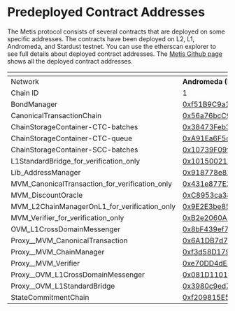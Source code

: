 # Predeployed Contract Addresses

The Metis protocol consists of several contracts that are deployed on some specific addresses. The contracts have been deployed on L2, L1, Andromeda, and Stardust testnet. You can use the etherscan explorer to see full details about deployed contract addresses. The [Metis Github page](https://github.com/MetisProtocol/mvm/tree/develop/packages/contracts/deployments) shows all the deployed contract addresses.



<table data-header-hidden><thead><tr><th width="242.33333333333331"></th><th width="247"></th><th></th></tr></thead><tbody><tr><td>Network</td><td><strong>Andromeda (Mainnet)</strong></td><td><strong>Sepolia (Testnet)</strong></td></tr><tr><td>Chain ID</td><td>1</td><td>11155111</td></tr><tr><td>BondManager</td><td><a href="https://etherscan.io/address/0xf51B9C9a1c12e7E48BEC15DC358D0C1f0d7Eb3be">0xf51B9C9a1c12e7E48BEC15DC358D0C1f0d7Eb3be</a></td><td>0x23109641A87020CA2ac6A19Dc92d5E43290F1831</td></tr><tr><td>CanonicalTransactionChain</td><td><a href="https://etherscan.io/address/0x56a76bcC92361f6DF8D75476feD8843EdC70e1C9">0x56a76bcC92361f6DF8D75476feD8843EdC70e1C9</a></td><td>0x24a8a08a20b079bAAC1E96F8009D98DF438Eb93B</td></tr><tr><td>ChainStorageContainer-CTC-batches</td><td><a href="https://etherscan.io/address/0x38473Feb3A6366757A249dB2cA4fBB2C663416B7">0x38473Feb3A6366757A249dB2cA4fBB2C663416B7</a></td><td>0x9818595162bfed2270A900E201085cFd6b88bE9e</td></tr><tr><td>ChainStorageContainer-CTC-queue</td><td><a href="https://etherscan.io/address/0xA91Ea6F5d1EDA8e6686639d6C88b309cF35D2E57">0xA91Ea6F5d1EDA8e6686639d6C88b309cF35D2E57</a></td><td>0xa5E18e2ABBa000aC6924bAbC5c85B6cba2196FAA</td></tr><tr><td>ChainStorageContainer-SCC-batches</td><td><a href="https://etherscan.io/address/0x10739F09f6e62689c0aA8A1878816de9e166d6f9">0x10739F09f6e62689c0aA8A1878816de9e166d6f9</a></td><td>0xa39a011d1Ef5662BcbCD28f73c2f039bef77a307</td></tr><tr><td>L1StandardBridge_for_verification_only</td><td><a href="https://etherscan.io/address/0x101500214981e7A5Ad2334D8404eaF365C2c3113">0x101500214981e7A5Ad2334D8404eaF365C2c3113</a></td><td>0xc4ab9434a9bC2D3CB221842a00079a5f67F88966</td></tr><tr><td>Lib_AddressManager</td><td><a href="https://etherscan.io/address/0x918778e825747a892b17C66fe7D24C618262867d">0x918778e825747a892b17C66fe7D24C618262867d</a></td><td>0x01Af3B22741408d8fEfEFD82ba80472442975fD8</td></tr><tr><td>MVM_CanonicalTransaction_for_verification_only</td><td><a href="https://etherscan.io/address/0x431e877E216714647a4DCcEFFC03d7B4Fd4B825E">0x431e877E216714647a4DCcEFFC03d7B4Fd4B825E</a></td><td>0x210Fd8d84d3c5834E5Ce4738801725004081705D</td></tr><tr><td>MVM_DiscountOracle</td><td><a href="https://etherscan.io/address/0xC8953ca384b4AdC8B1b11B030Afe2F05471664b0">0xC8953ca384b4AdC8B1b11B030Afe2F05471664b0</a></td><td>0x8ecf9F635639b9191aBEE896b8876EC18D39D116</td></tr><tr><td>MVM_L2ChainManagerOnL1_for_verification_only</td><td><a href="https://etherscan.io/address/0x9E2E3be85df5Ca63DE7674BA64ffD564075f3B48">0x9E2E3be85df5Ca63DE7674BA64ffD564075f3B48</a></td><td>0x795A599236E0f90eca5b755f4087bef968334975</td></tr><tr><td>MVM_Verifier_for_verification_only</td><td><a href="https://etherscan.io/address/0xB2e2060A179e67cA4299Cc79fA337B98791DE069">0xB2e2060A179e67cA4299Cc79fA337B98791DE069</a></td><td>0xF673b125374E009F6840EeFa80C0F2B542867E9e</td></tr><tr><td>OVM_L1CrossDomainMessenger</td><td><a href="https://etherscan.io/address/0x8bF439ef7167023F009E24b21719Ca5f768Ecb36">0x8bF439ef7167023F009E24b21719Ca5f768Ecb36</a></td><td>0x9055eCa4164F7EA9D819Fc30fFF025D37b3bBF61</td></tr><tr><td>Proxy__MVM_CanonicalTransaction</td><td><a href="https://etherscan.io/address/0x6A1DB7d799FBA381F2a518cA859ED30cB8E1d41a">0x6A1DB7d799FBA381F2a518cA859ED30cB8E1d41a</a></td><td>0x9eA62b728e56d5AefC911B5C019CEFc829968833</td></tr><tr><td>Proxy__MVM_ChainManager</td><td><a href="https://etherscan.io/address/0xf3d58D1794f2634d6649a978f2dc093898FEEBc0">0xf3d58D1794f2634d6649a978f2dc093898FEEBc0</a></td><td>0x691e04540c17ff2fb99543b1a52ceE1643Cb83BB</td></tr><tr><td>Proxy__MVM_Verifier</td><td><a href="https://etherscan.io/address/0xe70DD4dE81D282B3fa92A6700FEE8339d2d9b5cb">0xe70DD4dE81D282B3fa92A6700FEE8339d2d9b5cb</a></td><td>0x843b4eC2A17C27039a697954362171fd54402033</td></tr><tr><td>Proxy__OVM_L1CrossDomainMessenger</td><td><a href="https://etherscan.io/address/0x081D1101855bD523bA69A9794e0217F0DB6323ff">0x081D1101855bD523bA69A9794e0217F0DB6323ff</a></td><td>0x46fa781883aEC3269C5eff9beD69770404bC68e9</td></tr><tr><td>Proxy__OVM_L1StandardBridge</td><td><a href="https://etherscan.io/address/0x3980c9ed79d2c191A89E02Fa3529C60eD6e9c04b">0x3980c9ed79d2c191A89E02Fa3529C60eD6e9c04b</a></td><td>0x681fdCCea29D3310120014D8DA3fE042Eb4218CF</td></tr><tr><td>StateCommitmentChain</td><td><a href="https://etherscan.io/address/0xf209815E595Cdf3ed0aAF9665b1772e608AB9380">0xf209815E595Cdf3ed0aAF9665b1772e608AB9380</a></td><td>0xa0DCb4e6150cEF309F8a9B3E1E2446DBD2920334</td></tr></tbody></table>

